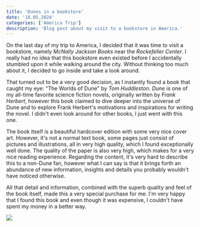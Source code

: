 ```yaml
---
title: 'Dunes in a bookstore'
date: '18.05.2024'
categories: ['America Trip']
description: 'Blog post about my visit to a bookstore in America.'
---
```


On the last day of my trip to America, I decided that it was time to visit a bookstore, namely
_McNally Jackson Books_ near the _Rockefeller Center_. I really had no idea that this bookstore even
existed before I accidentally stumbled upon it while walking around the city. Without thinking too
much about it, I decided to go inside and take a look around.

That turned out to be a very good decision, as I instantly found a book that caught my eye: "The
Worlds of Dune" by _Tom Huddleston_. _Dune_ is one of my all-time favorite science fiction novels,
originally written by _Frank Herbert_, however this book claimed to dive deeper into the universe of
Dune and to explore Frank Herbert's motivations and inspirations for writing the novel. I didn't
even look around for other books, I just went with this one.

The book itself is a beautiful hardcover edition with some very nice cover art. However, it's not a
normal text book, some pages just consist of pictures and illustrations, all in very high quality,
which I found exceptionally well done. The quality of the paper is also very high, which makes for a
very nice reading experience. Regarding the content, it's very hard to describe this to a non-Dune
fan, however what I can say is that it brings forth an abundance of new information, insights and
details you probably wouldn't have noticed otherwise.

All that detail and information, combined with the superb quality and feel of the book itself, made
this a very special purchase for me. I'm very happy that I found this book and even though it was
expensive, I couldn't have spent my money in a better way.

<img style="margin: 0;" src="/images/america/dune.jpg" />
